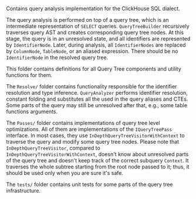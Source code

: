 Contains query analysis implementation for the ClickHouse SQL dialect.

The query analysis is performed on top of a query tree, which is an intermediate representation of `SELECT` queries.
`QueryTreeBuilder` recursively traverses query AST and creates corresponding query tree nodes.
At this stage, the query is in an unresolved state, and  all identifiers are represented by `IdentifierNode`.
Later, during analysis, all `IdentifierNodes` are replaced by `ColumnNode`, `TableNode`, or an aliased expression.
There should be no `IdentifierNode` in the resolved query tree.

This folder contains definitions for all Query Tree components and utility functions for them. 

The `Resolve/` folder contains functionality responsible for the identifier resolution and type inference.
`QueryAnalyzer` performs identifier resolution, constant folding and substitutes all the used in the query aliases and CTEs.
Some parts of the query may still be unresolved after that, e.g., some table functions arguments.

The `Passes/` folder contains implementations of query tree level optimizations.
All of them are implementations of the `IQueryTreePass` interface.
In most cases, they use `InDepthQueryTreeVisitorWithContext` to traverse the query and modify some query tree nodes.
Please note that `InDepthQueryTreeVisitor`, compared to `InDepthQueryTreeVisitorWithContext`, doesn't know about unresolved parts of the query tree and doesn't keep track of the correct subquery `Context`.
It traverses the whole subtree starting from the root node passed to it; thus, it should be used only when you are sure it's safe.

The `tests/` folder contains unit tests for some parts of the query tree infrastructure.
